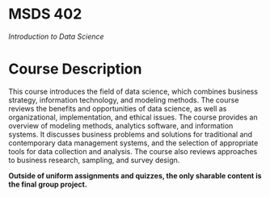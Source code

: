 # MSDS 402
*Introduction to Data Science*

# Course Description

This course introduces the field of data science, which combines business strategy, information technology, and modeling methods. The course reviews the benefits and opportunities of data science, as well as organizational, implementation, and ethical issues. The course provides an overview of modeling methods, analytics software, and information systems. It discusses business problems and solutions for traditional and contemporary data management systems, and the selection of appropriate tools for data collection and analysis. The course also reviews approaches to business research, sampling, and survey design.

**Outside of uniform assignments and quizzes, the only sharable content is the final group project.**
